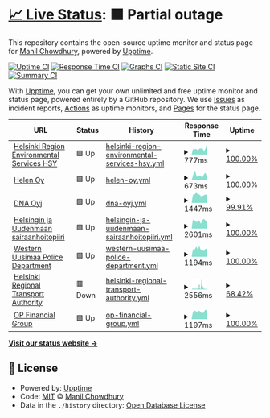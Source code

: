 # [📈 Live Status](https://keywordnew.github.io/espoo-watchtower): <!--live status--> **🟧 Partial outage**

This repository contains the open-source uptime monitor and status page for [Manil Chowdhury](https://manil.xyz), powered by [Upptime](https://github.com/upptime/upptime).

[![Uptime CI](https://github.com/keywordnew/espoo-watchtower/workflows/Uptime%20CI/badge.svg)](https://github.com/keywordnew/espoo-watchtower/actions?query=workflow%3A%22Uptime+CI%22)
[![Response Time CI](https://github.com/keywordnew/espoo-watchtower/workflows/Response%20Time%20CI/badge.svg)](https://github.com/keywordnew/espoo-watchtower/actions?query=workflow%3A%22Response+Time+CI%22)
[![Graphs CI](https://github.com/keywordnew/espoo-watchtower/workflows/Graphs%20CI/badge.svg)](https://github.com/keywordnew/espoo-watchtower/actions?query=workflow%3A%22Graphs+CI%22)
[![Static Site CI](https://github.com/keywordnew/espoo-watchtower/workflows/Static%20Site%20CI/badge.svg)](https://github.com/keywordnew/espoo-watchtower/actions?query=workflow%3A%22Static+Site+CI%22)
[![Summary CI](https://github.com/keywordnew/espoo-watchtower/workflows/Summary%20CI/badge.svg)](https://github.com/keywordnew/espoo-watchtower/actions?query=workflow%3A%22Summary+CI%22)

With [Upptime](https://upptime.js.org), you can get your own unlimited and free uptime monitor and status page, powered entirely by a GitHub repository. We use [Issues](https://github.com/keywordnew/espoo-watchtower/issues) as incident reports, [Actions](https://github.com/keywordnew/espoo-watchtower/actions) as uptime monitors, and [Pages](https://keywordnew.github.io/espoo-watchtower) for the status page.

<!--start: status pages-->
<!-- This summary is generated by Upptime (https://github.com/upptime/upptime) -->
<!-- Do not edit this manually, your changes will be overwritten -->
<!-- prettier-ignore -->
| URL | Status | History | Response Time | Uptime |
| --- | ------ | ------- | ------------- | ------ |
| <img alt="" src="https://nilspace.xyz/content/images/2023/05/water.png" height="13"> [Helsinki Region Environmental Services HSY](https://www.hsy.fi/en/water-and-sewers/water-supply-cuts-and-disturbances-in-water-supply/) | 🟩 Up | [helsinki-region-environmental-services-hsy.yml](https://github.com/neighbourhood-cyber/espoo-watchtower/commits/HEAD/history/helsinki-region-environmental-services-hsy.yml) | <details><summary><img alt="Response time graph" src="./graphs/helsinki-region-environmental-services-hsy/response-time-week.png" height="20"> 777ms</summary><br><a href="https://neighbourhood-cyber.github.io/espoo-watchtower/history/helsinki-region-environmental-services-hsy"><img alt="Response time 807" src="https://img.shields.io/endpoint?url=https%3A%2F%2Fraw.githubusercontent.com%2Fneighbourhood-cyber%2Fespoo-watchtower%2FHEAD%2Fapi%2Fhelsinki-region-environmental-services-hsy%2Fresponse-time.json"></a><br><a href="https://neighbourhood-cyber.github.io/espoo-watchtower/history/helsinki-region-environmental-services-hsy"><img alt="24-hour response time 1363" src="https://img.shields.io/endpoint?url=https%3A%2F%2Fraw.githubusercontent.com%2Fneighbourhood-cyber%2Fespoo-watchtower%2FHEAD%2Fapi%2Fhelsinki-region-environmental-services-hsy%2Fresponse-time-day.json"></a><br><a href="https://neighbourhood-cyber.github.io/espoo-watchtower/history/helsinki-region-environmental-services-hsy"><img alt="7-day response time 777" src="https://img.shields.io/endpoint?url=https%3A%2F%2Fraw.githubusercontent.com%2Fneighbourhood-cyber%2Fespoo-watchtower%2FHEAD%2Fapi%2Fhelsinki-region-environmental-services-hsy%2Fresponse-time-week.json"></a><br><a href="https://neighbourhood-cyber.github.io/espoo-watchtower/history/helsinki-region-environmental-services-hsy"><img alt="30-day response time 777" src="https://img.shields.io/endpoint?url=https%3A%2F%2Fraw.githubusercontent.com%2Fneighbourhood-cyber%2Fespoo-watchtower%2FHEAD%2Fapi%2Fhelsinki-region-environmental-services-hsy%2Fresponse-time-month.json"></a><br><a href="https://neighbourhood-cyber.github.io/espoo-watchtower/history/helsinki-region-environmental-services-hsy"><img alt="1-year response time 807" src="https://img.shields.io/endpoint?url=https%3A%2F%2Fraw.githubusercontent.com%2Fneighbourhood-cyber%2Fespoo-watchtower%2FHEAD%2Fapi%2Fhelsinki-region-environmental-services-hsy%2Fresponse-time-year.json"></a></details> | <details><summary><a href="https://neighbourhood-cyber.github.io/espoo-watchtower/history/helsinki-region-environmental-services-hsy">100.00%</a></summary><a href="https://neighbourhood-cyber.github.io/espoo-watchtower/history/helsinki-region-environmental-services-hsy"><img alt="All-time uptime 97.53%" src="https://img.shields.io/endpoint?url=https%3A%2F%2Fraw.githubusercontent.com%2Fneighbourhood-cyber%2Fespoo-watchtower%2FHEAD%2Fapi%2Fhelsinki-region-environmental-services-hsy%2Fuptime.json"></a><br><a href="https://neighbourhood-cyber.github.io/espoo-watchtower/history/helsinki-region-environmental-services-hsy"><img alt="24-hour uptime 100.00%" src="https://img.shields.io/endpoint?url=https%3A%2F%2Fraw.githubusercontent.com%2Fneighbourhood-cyber%2Fespoo-watchtower%2FHEAD%2Fapi%2Fhelsinki-region-environmental-services-hsy%2Fuptime-day.json"></a><br><a href="https://neighbourhood-cyber.github.io/espoo-watchtower/history/helsinki-region-environmental-services-hsy"><img alt="7-day uptime 100.00%" src="https://img.shields.io/endpoint?url=https%3A%2F%2Fraw.githubusercontent.com%2Fneighbourhood-cyber%2Fespoo-watchtower%2FHEAD%2Fapi%2Fhelsinki-region-environmental-services-hsy%2Fuptime-week.json"></a><br><a href="https://neighbourhood-cyber.github.io/espoo-watchtower/history/helsinki-region-environmental-services-hsy"><img alt="30-day uptime 100.00%" src="https://img.shields.io/endpoint?url=https%3A%2F%2Fraw.githubusercontent.com%2Fneighbourhood-cyber%2Fespoo-watchtower%2FHEAD%2Fapi%2Fhelsinki-region-environmental-services-hsy%2Fuptime-month.json"></a><br><a href="https://neighbourhood-cyber.github.io/espoo-watchtower/history/helsinki-region-environmental-services-hsy"><img alt="1-year uptime 97.53%" src="https://img.shields.io/endpoint?url=https%3A%2F%2Fraw.githubusercontent.com%2Fneighbourhood-cyber%2Fespoo-watchtower%2FHEAD%2Fapi%2Fhelsinki-region-environmental-services-hsy%2Fuptime-year.json"></a></details>
| <img alt="" src="https://nilspace.xyz/content/images/2023/05/power-1.png" height="13"> [Helen Oy](https://www.helen.fi/en) | 🟩 Up | [helen-oy.yml](https://github.com/neighbourhood-cyber/espoo-watchtower/commits/HEAD/history/helen-oy.yml) | <details><summary><img alt="Response time graph" src="./graphs/helen-oy/response-time-week.png" height="20"> 673ms</summary><br><a href="https://neighbourhood-cyber.github.io/espoo-watchtower/history/helen-oy"><img alt="Response time 576" src="https://img.shields.io/endpoint?url=https%3A%2F%2Fraw.githubusercontent.com%2Fneighbourhood-cyber%2Fespoo-watchtower%2FHEAD%2Fapi%2Fhelen-oy%2Fresponse-time.json"></a><br><a href="https://neighbourhood-cyber.github.io/espoo-watchtower/history/helen-oy"><img alt="24-hour response time 461" src="https://img.shields.io/endpoint?url=https%3A%2F%2Fraw.githubusercontent.com%2Fneighbourhood-cyber%2Fespoo-watchtower%2FHEAD%2Fapi%2Fhelen-oy%2Fresponse-time-day.json"></a><br><a href="https://neighbourhood-cyber.github.io/espoo-watchtower/history/helen-oy"><img alt="7-day response time 673" src="https://img.shields.io/endpoint?url=https%3A%2F%2Fraw.githubusercontent.com%2Fneighbourhood-cyber%2Fespoo-watchtower%2FHEAD%2Fapi%2Fhelen-oy%2Fresponse-time-week.json"></a><br><a href="https://neighbourhood-cyber.github.io/espoo-watchtower/history/helen-oy"><img alt="30-day response time 673" src="https://img.shields.io/endpoint?url=https%3A%2F%2Fraw.githubusercontent.com%2Fneighbourhood-cyber%2Fespoo-watchtower%2FHEAD%2Fapi%2Fhelen-oy%2Fresponse-time-month.json"></a><br><a href="https://neighbourhood-cyber.github.io/espoo-watchtower/history/helen-oy"><img alt="1-year response time 576" src="https://img.shields.io/endpoint?url=https%3A%2F%2Fraw.githubusercontent.com%2Fneighbourhood-cyber%2Fespoo-watchtower%2FHEAD%2Fapi%2Fhelen-oy%2Fresponse-time-year.json"></a></details> | <details><summary><a href="https://neighbourhood-cyber.github.io/espoo-watchtower/history/helen-oy">100.00%</a></summary><a href="https://neighbourhood-cyber.github.io/espoo-watchtower/history/helen-oy"><img alt="All-time uptime 100.00%" src="https://img.shields.io/endpoint?url=https%3A%2F%2Fraw.githubusercontent.com%2Fneighbourhood-cyber%2Fespoo-watchtower%2FHEAD%2Fapi%2Fhelen-oy%2Fuptime.json"></a><br><a href="https://neighbourhood-cyber.github.io/espoo-watchtower/history/helen-oy"><img alt="24-hour uptime 100.00%" src="https://img.shields.io/endpoint?url=https%3A%2F%2Fraw.githubusercontent.com%2Fneighbourhood-cyber%2Fespoo-watchtower%2FHEAD%2Fapi%2Fhelen-oy%2Fuptime-day.json"></a><br><a href="https://neighbourhood-cyber.github.io/espoo-watchtower/history/helen-oy"><img alt="7-day uptime 100.00%" src="https://img.shields.io/endpoint?url=https%3A%2F%2Fraw.githubusercontent.com%2Fneighbourhood-cyber%2Fespoo-watchtower%2FHEAD%2Fapi%2Fhelen-oy%2Fuptime-week.json"></a><br><a href="https://neighbourhood-cyber.github.io/espoo-watchtower/history/helen-oy"><img alt="30-day uptime 100.00%" src="https://img.shields.io/endpoint?url=https%3A%2F%2Fraw.githubusercontent.com%2Fneighbourhood-cyber%2Fespoo-watchtower%2FHEAD%2Fapi%2Fhelen-oy%2Fuptime-month.json"></a><br><a href="https://neighbourhood-cyber.github.io/espoo-watchtower/history/helen-oy"><img alt="1-year uptime 100.00%" src="https://img.shields.io/endpoint?url=https%3A%2F%2Fraw.githubusercontent.com%2Fneighbourhood-cyber%2Fespoo-watchtower%2FHEAD%2Fapi%2Fhelen-oy%2Fuptime-year.json"></a></details>
| <img alt="" src="https://nilspace.xyz/content/images/2023/05/communication.png" height="13"> [DNA Oyj](https://www.dna.fi/) | 🟩 Up | [dna-oyj.yml](https://github.com/neighbourhood-cyber/espoo-watchtower/commits/HEAD/history/dna-oyj.yml) | <details><summary><img alt="Response time graph" src="./graphs/dna-oyj/response-time-week.png" height="20"> 1447ms</summary><br><a href="https://neighbourhood-cyber.github.io/espoo-watchtower/history/dna-oyj"><img alt="Response time 1501" src="https://img.shields.io/endpoint?url=https%3A%2F%2Fraw.githubusercontent.com%2Fneighbourhood-cyber%2Fespoo-watchtower%2FHEAD%2Fapi%2Fdna-oyj%2Fresponse-time.json"></a><br><a href="https://neighbourhood-cyber.github.io/espoo-watchtower/history/dna-oyj"><img alt="24-hour response time 1495" src="https://img.shields.io/endpoint?url=https%3A%2F%2Fraw.githubusercontent.com%2Fneighbourhood-cyber%2Fespoo-watchtower%2FHEAD%2Fapi%2Fdna-oyj%2Fresponse-time-day.json"></a><br><a href="https://neighbourhood-cyber.github.io/espoo-watchtower/history/dna-oyj"><img alt="7-day response time 1447" src="https://img.shields.io/endpoint?url=https%3A%2F%2Fraw.githubusercontent.com%2Fneighbourhood-cyber%2Fespoo-watchtower%2FHEAD%2Fapi%2Fdna-oyj%2Fresponse-time-week.json"></a><br><a href="https://neighbourhood-cyber.github.io/espoo-watchtower/history/dna-oyj"><img alt="30-day response time 1447" src="https://img.shields.io/endpoint?url=https%3A%2F%2Fraw.githubusercontent.com%2Fneighbourhood-cyber%2Fespoo-watchtower%2FHEAD%2Fapi%2Fdna-oyj%2Fresponse-time-month.json"></a><br><a href="https://neighbourhood-cyber.github.io/espoo-watchtower/history/dna-oyj"><img alt="1-year response time 1501" src="https://img.shields.io/endpoint?url=https%3A%2F%2Fraw.githubusercontent.com%2Fneighbourhood-cyber%2Fespoo-watchtower%2FHEAD%2Fapi%2Fdna-oyj%2Fresponse-time-year.json"></a></details> | <details><summary><a href="https://neighbourhood-cyber.github.io/espoo-watchtower/history/dna-oyj">99.91%</a></summary><a href="https://neighbourhood-cyber.github.io/espoo-watchtower/history/dna-oyj"><img alt="All-time uptime 99.86%" src="https://img.shields.io/endpoint?url=https%3A%2F%2Fraw.githubusercontent.com%2Fneighbourhood-cyber%2Fespoo-watchtower%2FHEAD%2Fapi%2Fdna-oyj%2Fuptime.json"></a><br><a href="https://neighbourhood-cyber.github.io/espoo-watchtower/history/dna-oyj"><img alt="24-hour uptime 99.40%" src="https://img.shields.io/endpoint?url=https%3A%2F%2Fraw.githubusercontent.com%2Fneighbourhood-cyber%2Fespoo-watchtower%2FHEAD%2Fapi%2Fdna-oyj%2Fuptime-day.json"></a><br><a href="https://neighbourhood-cyber.github.io/espoo-watchtower/history/dna-oyj"><img alt="7-day uptime 99.91%" src="https://img.shields.io/endpoint?url=https%3A%2F%2Fraw.githubusercontent.com%2Fneighbourhood-cyber%2Fespoo-watchtower%2FHEAD%2Fapi%2Fdna-oyj%2Fuptime-week.json"></a><br><a href="https://neighbourhood-cyber.github.io/espoo-watchtower/history/dna-oyj"><img alt="30-day uptime 99.98%" src="https://img.shields.io/endpoint?url=https%3A%2F%2Fraw.githubusercontent.com%2Fneighbourhood-cyber%2Fespoo-watchtower%2FHEAD%2Fapi%2Fdna-oyj%2Fuptime-month.json"></a><br><a href="https://neighbourhood-cyber.github.io/espoo-watchtower/history/dna-oyj"><img alt="1-year uptime 99.86%" src="https://img.shields.io/endpoint?url=https%3A%2F%2Fraw.githubusercontent.com%2Fneighbourhood-cyber%2Fespoo-watchtower%2FHEAD%2Fapi%2Fdna-oyj%2Fuptime-year.json"></a></details>
| <img alt="" src="https://nilspace.xyz/content/images/2023/05/hospital.png" height="13"> [Helsingin ja Uudenmaan sairaanhoitopiiri](https://www.hus.fi/potilaalle/sairaalat-ja-toimipisteet/paivystysapu-116117) | 🟩 Up | [helsingin-ja-uudenmaan-sairaanhoitopiiri.yml](https://github.com/neighbourhood-cyber/espoo-watchtower/commits/HEAD/history/helsingin-ja-uudenmaan-sairaanhoitopiiri.yml) | <details><summary><img alt="Response time graph" src="./graphs/helsingin-ja-uudenmaan-sairaanhoitopiiri/response-time-week.png" height="20"> 2601ms</summary><br><a href="https://neighbourhood-cyber.github.io/espoo-watchtower/history/helsingin-ja-uudenmaan-sairaanhoitopiiri"><img alt="Response time 2665" src="https://img.shields.io/endpoint?url=https%3A%2F%2Fraw.githubusercontent.com%2Fneighbourhood-cyber%2Fespoo-watchtower%2FHEAD%2Fapi%2Fhelsingin-ja-uudenmaan-sairaanhoitopiiri%2Fresponse-time.json"></a><br><a href="https://neighbourhood-cyber.github.io/espoo-watchtower/history/helsingin-ja-uudenmaan-sairaanhoitopiiri"><img alt="24-hour response time 2342" src="https://img.shields.io/endpoint?url=https%3A%2F%2Fraw.githubusercontent.com%2Fneighbourhood-cyber%2Fespoo-watchtower%2FHEAD%2Fapi%2Fhelsingin-ja-uudenmaan-sairaanhoitopiiri%2Fresponse-time-day.json"></a><br><a href="https://neighbourhood-cyber.github.io/espoo-watchtower/history/helsingin-ja-uudenmaan-sairaanhoitopiiri"><img alt="7-day response time 2601" src="https://img.shields.io/endpoint?url=https%3A%2F%2Fraw.githubusercontent.com%2Fneighbourhood-cyber%2Fespoo-watchtower%2FHEAD%2Fapi%2Fhelsingin-ja-uudenmaan-sairaanhoitopiiri%2Fresponse-time-week.json"></a><br><a href="https://neighbourhood-cyber.github.io/espoo-watchtower/history/helsingin-ja-uudenmaan-sairaanhoitopiiri"><img alt="30-day response time 2601" src="https://img.shields.io/endpoint?url=https%3A%2F%2Fraw.githubusercontent.com%2Fneighbourhood-cyber%2Fespoo-watchtower%2FHEAD%2Fapi%2Fhelsingin-ja-uudenmaan-sairaanhoitopiiri%2Fresponse-time-month.json"></a><br><a href="https://neighbourhood-cyber.github.io/espoo-watchtower/history/helsingin-ja-uudenmaan-sairaanhoitopiiri"><img alt="1-year response time 2665" src="https://img.shields.io/endpoint?url=https%3A%2F%2Fraw.githubusercontent.com%2Fneighbourhood-cyber%2Fespoo-watchtower%2FHEAD%2Fapi%2Fhelsingin-ja-uudenmaan-sairaanhoitopiiri%2Fresponse-time-year.json"></a></details> | <details><summary><a href="https://neighbourhood-cyber.github.io/espoo-watchtower/history/helsingin-ja-uudenmaan-sairaanhoitopiiri">100.00%</a></summary><a href="https://neighbourhood-cyber.github.io/espoo-watchtower/history/helsingin-ja-uudenmaan-sairaanhoitopiiri"><img alt="All-time uptime 100.00%" src="https://img.shields.io/endpoint?url=https%3A%2F%2Fraw.githubusercontent.com%2Fneighbourhood-cyber%2Fespoo-watchtower%2FHEAD%2Fapi%2Fhelsingin-ja-uudenmaan-sairaanhoitopiiri%2Fuptime.json"></a><br><a href="https://neighbourhood-cyber.github.io/espoo-watchtower/history/helsingin-ja-uudenmaan-sairaanhoitopiiri"><img alt="24-hour uptime 100.00%" src="https://img.shields.io/endpoint?url=https%3A%2F%2Fraw.githubusercontent.com%2Fneighbourhood-cyber%2Fespoo-watchtower%2FHEAD%2Fapi%2Fhelsingin-ja-uudenmaan-sairaanhoitopiiri%2Fuptime-day.json"></a><br><a href="https://neighbourhood-cyber.github.io/espoo-watchtower/history/helsingin-ja-uudenmaan-sairaanhoitopiiri"><img alt="7-day uptime 100.00%" src="https://img.shields.io/endpoint?url=https%3A%2F%2Fraw.githubusercontent.com%2Fneighbourhood-cyber%2Fespoo-watchtower%2FHEAD%2Fapi%2Fhelsingin-ja-uudenmaan-sairaanhoitopiiri%2Fuptime-week.json"></a><br><a href="https://neighbourhood-cyber.github.io/espoo-watchtower/history/helsingin-ja-uudenmaan-sairaanhoitopiiri"><img alt="30-day uptime 100.00%" src="https://img.shields.io/endpoint?url=https%3A%2F%2Fraw.githubusercontent.com%2Fneighbourhood-cyber%2Fespoo-watchtower%2FHEAD%2Fapi%2Fhelsingin-ja-uudenmaan-sairaanhoitopiiri%2Fuptime-month.json"></a><br><a href="https://neighbourhood-cyber.github.io/espoo-watchtower/history/helsingin-ja-uudenmaan-sairaanhoitopiiri"><img alt="1-year uptime 100.00%" src="https://img.shields.io/endpoint?url=https%3A%2F%2Fraw.githubusercontent.com%2Fneighbourhood-cyber%2Fespoo-watchtower%2FHEAD%2Fapi%2Fhelsingin-ja-uudenmaan-sairaanhoitopiiri%2Fuptime-year.json"></a></details>
| <img alt="" src="https://nilspace.xyz/content/images/2023/05/emergency.png" height="13"> [Western Uusimaa Police Department](https://poliisi.fi/tee-rikosilmoitus) | 🟩 Up | [western-uusimaa-police-department.yml](https://github.com/neighbourhood-cyber/espoo-watchtower/commits/HEAD/history/western-uusimaa-police-department.yml) | <details><summary><img alt="Response time graph" src="./graphs/western-uusimaa-police-department/response-time-week.png" height="20"> 1194ms</summary><br><a href="https://neighbourhood-cyber.github.io/espoo-watchtower/history/western-uusimaa-police-department"><img alt="Response time 1110" src="https://img.shields.io/endpoint?url=https%3A%2F%2Fraw.githubusercontent.com%2Fneighbourhood-cyber%2Fespoo-watchtower%2FHEAD%2Fapi%2Fwestern-uusimaa-police-department%2Fresponse-time.json"></a><br><a href="https://neighbourhood-cyber.github.io/espoo-watchtower/history/western-uusimaa-police-department"><img alt="24-hour response time 1207" src="https://img.shields.io/endpoint?url=https%3A%2F%2Fraw.githubusercontent.com%2Fneighbourhood-cyber%2Fespoo-watchtower%2FHEAD%2Fapi%2Fwestern-uusimaa-police-department%2Fresponse-time-day.json"></a><br><a href="https://neighbourhood-cyber.github.io/espoo-watchtower/history/western-uusimaa-police-department"><img alt="7-day response time 1194" src="https://img.shields.io/endpoint?url=https%3A%2F%2Fraw.githubusercontent.com%2Fneighbourhood-cyber%2Fespoo-watchtower%2FHEAD%2Fapi%2Fwestern-uusimaa-police-department%2Fresponse-time-week.json"></a><br><a href="https://neighbourhood-cyber.github.io/espoo-watchtower/history/western-uusimaa-police-department"><img alt="30-day response time 1194" src="https://img.shields.io/endpoint?url=https%3A%2F%2Fraw.githubusercontent.com%2Fneighbourhood-cyber%2Fespoo-watchtower%2FHEAD%2Fapi%2Fwestern-uusimaa-police-department%2Fresponse-time-month.json"></a><br><a href="https://neighbourhood-cyber.github.io/espoo-watchtower/history/western-uusimaa-police-department"><img alt="1-year response time 1110" src="https://img.shields.io/endpoint?url=https%3A%2F%2Fraw.githubusercontent.com%2Fneighbourhood-cyber%2Fespoo-watchtower%2FHEAD%2Fapi%2Fwestern-uusimaa-police-department%2Fresponse-time-year.json"></a></details> | <details><summary><a href="https://neighbourhood-cyber.github.io/espoo-watchtower/history/western-uusimaa-police-department">100.00%</a></summary><a href="https://neighbourhood-cyber.github.io/espoo-watchtower/history/western-uusimaa-police-department"><img alt="All-time uptime 100.00%" src="https://img.shields.io/endpoint?url=https%3A%2F%2Fraw.githubusercontent.com%2Fneighbourhood-cyber%2Fespoo-watchtower%2FHEAD%2Fapi%2Fwestern-uusimaa-police-department%2Fuptime.json"></a><br><a href="https://neighbourhood-cyber.github.io/espoo-watchtower/history/western-uusimaa-police-department"><img alt="24-hour uptime 100.00%" src="https://img.shields.io/endpoint?url=https%3A%2F%2Fraw.githubusercontent.com%2Fneighbourhood-cyber%2Fespoo-watchtower%2FHEAD%2Fapi%2Fwestern-uusimaa-police-department%2Fuptime-day.json"></a><br><a href="https://neighbourhood-cyber.github.io/espoo-watchtower/history/western-uusimaa-police-department"><img alt="7-day uptime 100.00%" src="https://img.shields.io/endpoint?url=https%3A%2F%2Fraw.githubusercontent.com%2Fneighbourhood-cyber%2Fespoo-watchtower%2FHEAD%2Fapi%2Fwestern-uusimaa-police-department%2Fuptime-week.json"></a><br><a href="https://neighbourhood-cyber.github.io/espoo-watchtower/history/western-uusimaa-police-department"><img alt="30-day uptime 100.00%" src="https://img.shields.io/endpoint?url=https%3A%2F%2Fraw.githubusercontent.com%2Fneighbourhood-cyber%2Fespoo-watchtower%2FHEAD%2Fapi%2Fwestern-uusimaa-police-department%2Fuptime-month.json"></a><br><a href="https://neighbourhood-cyber.github.io/espoo-watchtower/history/western-uusimaa-police-department"><img alt="1-year uptime 100.00%" src="https://img.shields.io/endpoint?url=https%3A%2F%2Fraw.githubusercontent.com%2Fneighbourhood-cyber%2Fespoo-watchtower%2FHEAD%2Fapi%2Fwestern-uusimaa-police-department%2Fuptime-year.json"></a></details>
| <img alt="" src="https://nilspace.xyz/content/images/2023/05/transportation-1.png" height="13"> [Helsinki Regional Transport Authority](https://www.hsl.fi/) | 🟥 Down | [helsinki-regional-transport-authority.yml](https://github.com/neighbourhood-cyber/espoo-watchtower/commits/HEAD/history/helsinki-regional-transport-authority.yml) | <details><summary><img alt="Response time graph" src="./graphs/helsinki-regional-transport-authority/response-time-week.png" height="20"> 2556ms</summary><br><a href="https://neighbourhood-cyber.github.io/espoo-watchtower/history/helsinki-regional-transport-authority"><img alt="Response time 1507" src="https://img.shields.io/endpoint?url=https%3A%2F%2Fraw.githubusercontent.com%2Fneighbourhood-cyber%2Fespoo-watchtower%2FHEAD%2Fapi%2Fhelsinki-regional-transport-authority%2Fresponse-time.json"></a><br><a href="https://neighbourhood-cyber.github.io/espoo-watchtower/history/helsinki-regional-transport-authority"><img alt="24-hour response time 553" src="https://img.shields.io/endpoint?url=https%3A%2F%2Fraw.githubusercontent.com%2Fneighbourhood-cyber%2Fespoo-watchtower%2FHEAD%2Fapi%2Fhelsinki-regional-transport-authority%2Fresponse-time-day.json"></a><br><a href="https://neighbourhood-cyber.github.io/espoo-watchtower/history/helsinki-regional-transport-authority"><img alt="7-day response time 2556" src="https://img.shields.io/endpoint?url=https%3A%2F%2Fraw.githubusercontent.com%2Fneighbourhood-cyber%2Fespoo-watchtower%2FHEAD%2Fapi%2Fhelsinki-regional-transport-authority%2Fresponse-time-week.json"></a><br><a href="https://neighbourhood-cyber.github.io/espoo-watchtower/history/helsinki-regional-transport-authority"><img alt="30-day response time 2556" src="https://img.shields.io/endpoint?url=https%3A%2F%2Fraw.githubusercontent.com%2Fneighbourhood-cyber%2Fespoo-watchtower%2FHEAD%2Fapi%2Fhelsinki-regional-transport-authority%2Fresponse-time-month.json"></a><br><a href="https://neighbourhood-cyber.github.io/espoo-watchtower/history/helsinki-regional-transport-authority"><img alt="1-year response time 1507" src="https://img.shields.io/endpoint?url=https%3A%2F%2Fraw.githubusercontent.com%2Fneighbourhood-cyber%2Fespoo-watchtower%2FHEAD%2Fapi%2Fhelsinki-regional-transport-authority%2Fresponse-time-year.json"></a></details> | <details><summary><a href="https://neighbourhood-cyber.github.io/espoo-watchtower/history/helsinki-regional-transport-authority">68.42%</a></summary><a href="https://neighbourhood-cyber.github.io/espoo-watchtower/history/helsinki-regional-transport-authority"><img alt="All-time uptime 71.94%" src="https://img.shields.io/endpoint?url=https%3A%2F%2Fraw.githubusercontent.com%2Fneighbourhood-cyber%2Fespoo-watchtower%2FHEAD%2Fapi%2Fhelsinki-regional-transport-authority%2Fuptime.json"></a><br><a href="https://neighbourhood-cyber.github.io/espoo-watchtower/history/helsinki-regional-transport-authority"><img alt="24-hour uptime 0.00%" src="https://img.shields.io/endpoint?url=https%3A%2F%2Fraw.githubusercontent.com%2Fneighbourhood-cyber%2Fespoo-watchtower%2FHEAD%2Fapi%2Fhelsinki-regional-transport-authority%2Fuptime-day.json"></a><br><a href="https://neighbourhood-cyber.github.io/espoo-watchtower/history/helsinki-regional-transport-authority"><img alt="7-day uptime 68.42%" src="https://img.shields.io/endpoint?url=https%3A%2F%2Fraw.githubusercontent.com%2Fneighbourhood-cyber%2Fespoo-watchtower%2FHEAD%2Fapi%2Fhelsinki-regional-transport-authority%2Fuptime-week.json"></a><br><a href="https://neighbourhood-cyber.github.io/espoo-watchtower/history/helsinki-regional-transport-authority"><img alt="30-day uptime 92.73%" src="https://img.shields.io/endpoint?url=https%3A%2F%2Fraw.githubusercontent.com%2Fneighbourhood-cyber%2Fespoo-watchtower%2FHEAD%2Fapi%2Fhelsinki-regional-transport-authority%2Fuptime-month.json"></a><br><a href="https://neighbourhood-cyber.github.io/espoo-watchtower/history/helsinki-regional-transport-authority"><img alt="1-year uptime 71.94%" src="https://img.shields.io/endpoint?url=https%3A%2F%2Fraw.githubusercontent.com%2Fneighbourhood-cyber%2Fespoo-watchtower%2FHEAD%2Fapi%2Fhelsinki-regional-transport-authority%2Fuptime-year.json"></a></details>
| <img alt="" src="https://nilspace.xyz/content/images/2023/05/payment.png" height="13"> [OP Financial Group](https://www.op.fi/home-page) | 🟩 Up | [op-financial-group.yml](https://github.com/neighbourhood-cyber/espoo-watchtower/commits/HEAD/history/op-financial-group.yml) | <details><summary><img alt="Response time graph" src="./graphs/op-financial-group/response-time-week.png" height="20"> 1197ms</summary><br><a href="https://neighbourhood-cyber.github.io/espoo-watchtower/history/op-financial-group"><img alt="Response time 1279" src="https://img.shields.io/endpoint?url=https%3A%2F%2Fraw.githubusercontent.com%2Fneighbourhood-cyber%2Fespoo-watchtower%2FHEAD%2Fapi%2Fop-financial-group%2Fresponse-time.json"></a><br><a href="https://neighbourhood-cyber.github.io/espoo-watchtower/history/op-financial-group"><img alt="24-hour response time 1330" src="https://img.shields.io/endpoint?url=https%3A%2F%2Fraw.githubusercontent.com%2Fneighbourhood-cyber%2Fespoo-watchtower%2FHEAD%2Fapi%2Fop-financial-group%2Fresponse-time-day.json"></a><br><a href="https://neighbourhood-cyber.github.io/espoo-watchtower/history/op-financial-group"><img alt="7-day response time 1197" src="https://img.shields.io/endpoint?url=https%3A%2F%2Fraw.githubusercontent.com%2Fneighbourhood-cyber%2Fespoo-watchtower%2FHEAD%2Fapi%2Fop-financial-group%2Fresponse-time-week.json"></a><br><a href="https://neighbourhood-cyber.github.io/espoo-watchtower/history/op-financial-group"><img alt="30-day response time 1197" src="https://img.shields.io/endpoint?url=https%3A%2F%2Fraw.githubusercontent.com%2Fneighbourhood-cyber%2Fespoo-watchtower%2FHEAD%2Fapi%2Fop-financial-group%2Fresponse-time-month.json"></a><br><a href="https://neighbourhood-cyber.github.io/espoo-watchtower/history/op-financial-group"><img alt="1-year response time 1279" src="https://img.shields.io/endpoint?url=https%3A%2F%2Fraw.githubusercontent.com%2Fneighbourhood-cyber%2Fespoo-watchtower%2FHEAD%2Fapi%2Fop-financial-group%2Fresponse-time-year.json"></a></details> | <details><summary><a href="https://neighbourhood-cyber.github.io/espoo-watchtower/history/op-financial-group">100.00%</a></summary><a href="https://neighbourhood-cyber.github.io/espoo-watchtower/history/op-financial-group"><img alt="All-time uptime 100.00%" src="https://img.shields.io/endpoint?url=https%3A%2F%2Fraw.githubusercontent.com%2Fneighbourhood-cyber%2Fespoo-watchtower%2FHEAD%2Fapi%2Fop-financial-group%2Fuptime.json"></a><br><a href="https://neighbourhood-cyber.github.io/espoo-watchtower/history/op-financial-group"><img alt="24-hour uptime 100.00%" src="https://img.shields.io/endpoint?url=https%3A%2F%2Fraw.githubusercontent.com%2Fneighbourhood-cyber%2Fespoo-watchtower%2FHEAD%2Fapi%2Fop-financial-group%2Fuptime-day.json"></a><br><a href="https://neighbourhood-cyber.github.io/espoo-watchtower/history/op-financial-group"><img alt="7-day uptime 100.00%" src="https://img.shields.io/endpoint?url=https%3A%2F%2Fraw.githubusercontent.com%2Fneighbourhood-cyber%2Fespoo-watchtower%2FHEAD%2Fapi%2Fop-financial-group%2Fuptime-week.json"></a><br><a href="https://neighbourhood-cyber.github.io/espoo-watchtower/history/op-financial-group"><img alt="30-day uptime 100.00%" src="https://img.shields.io/endpoint?url=https%3A%2F%2Fraw.githubusercontent.com%2Fneighbourhood-cyber%2Fespoo-watchtower%2FHEAD%2Fapi%2Fop-financial-group%2Fuptime-month.json"></a><br><a href="https://neighbourhood-cyber.github.io/espoo-watchtower/history/op-financial-group"><img alt="1-year uptime 100.00%" src="https://img.shields.io/endpoint?url=https%3A%2F%2Fraw.githubusercontent.com%2Fneighbourhood-cyber%2Fespoo-watchtower%2FHEAD%2Fapi%2Fop-financial-group%2Fuptime-year.json"></a></details>

<!--end: status pages-->

[**Visit our status website →**](https://keywordnew.github.io/espoo-watchtower)

## 📄 License

- Powered by: [Upptime](https://github.com/upptime/upptime)
- Code: [MIT](./LICENSE) © [Manil Chowdhury](https://manil.xyz)
- Data in the `./history` directory: [Open Database License](https://opendatacommons.org/licenses/odbl/1-0/)
